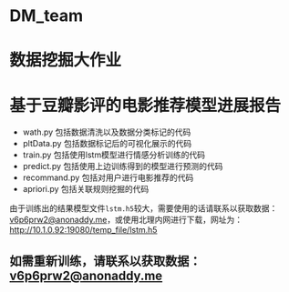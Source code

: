# DM_team

# 数据挖掘大作业

# 基于豆瓣影评的电影推荐模型进展报告

- wath.py 包括数据清洗以及数据分类标记的代码
- pltData.py 包括数据标记后的可视化展示的代码
- train.py 包括使用lstm模型进行情感分析训练的代码
- predict.py 包括使用上边训练得到的模型进行预测的代码
- recommand.py 包括对用户进行电影推荐的代码
- apriori.py 包括关联规则挖掘的代码

由于训练出的结果模型文件`lstm.h5`较大，需要使用的话请联系以获取数据：v6p6prw2@anonaddy.me，或使用北理内网进行下载，网址为：http://10.1.0.92:19080/temp_file/lstm.h5

## 如需重新训练，请联系以获取数据：v6p6prw2@anonaddy.me
